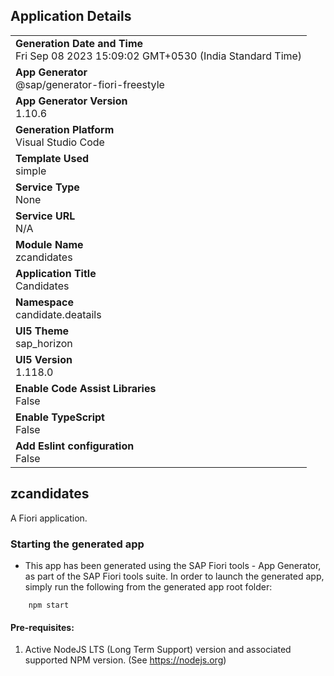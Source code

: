 ## Application Details
|               |
| ------------- |
|**Generation Date and Time**<br>Fri Sep 08 2023 15:09:02 GMT+0530 (India Standard Time)|
|**App Generator**<br>@sap/generator-fiori-freestyle|
|**App Generator Version**<br>1.10.6|
|**Generation Platform**<br>Visual Studio Code|
|**Template Used**<br>simple|
|**Service Type**<br>None|
|**Service URL**<br>N/A
|**Module Name**<br>zcandidates|
|**Application Title**<br>Candidates |
|**Namespace**<br>candidate.deatails|
|**UI5 Theme**<br>sap_horizon|
|**UI5 Version**<br>1.118.0|
|**Enable Code Assist Libraries**<br>False|
|**Enable TypeScript**<br>False|
|**Add Eslint configuration**<br>False|

## zcandidates

A Fiori application.

### Starting the generated app

-   This app has been generated using the SAP Fiori tools - App Generator, as part of the SAP Fiori tools suite.  In order to launch the generated app, simply run the following from the generated app root folder:

```
    npm start
```

#### Pre-requisites:

1. Active NodeJS LTS (Long Term Support) version and associated supported NPM version.  (See https://nodejs.org)


